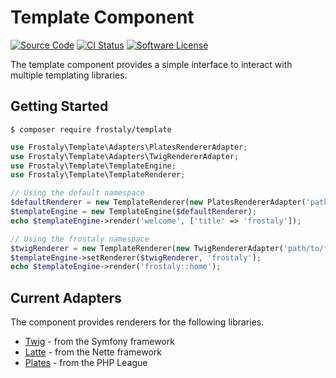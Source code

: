 # Template Component
[![Source Code](https://img.shields.io/badge/source-frostaly/template-blue.svg)](https://github.com/frostaly/template)
[![CI Status](https://github.com/frostaly/template/workflows/Quality%20Assurance/badge.svg)](https://github.com/frostaly/template/actions?query=workflow%3A%22Quality+Assurance%22)
[![Software License](https://img.shields.io/badge/license-GPL-brightgreen.svg)](https://github.com/frostaly/template/blob/master/LICENSE)

The template component provides a simple interface to interact with multiple templating libraries.

## Getting Started

```
$ composer require frostaly/template
```

```php
use Frostaly\Template\Adapters\PlatesRendererAdapter;
use Frostaly\Template\Adapters\TwigRendererAdapter;
use Frostaly\Template\TemplateEngine;
use Frostaly\Template\TemplateRenderer;

// Using the default namespace
$defaultRenderer = new TemplateRenderer(new PlatesRendererAdapter('path/to/views'));
$templateEngine = new TemplateEngine($defaultRenderer);
echo $templateEngine->render('welcome', ['title' => 'frostaly']);

// Using the frostaly namespace
$twigRenderer = new TemplateRenderer(new TwigRendererAdapter('path/to/frostaly'));
$templateEngine->setRenderer($twigRenderer, 'frostaly');
echo $templateEngine->render('frostaly::home');
```

## Current Adapters
The component provides renderers for the following libraries.
* [Twig](https://twig.symfony.com/) - from the Symfony framework
* [Latte](https://latte.nette.org/) - from the Nette framework
* [Plates](https://platesphp.com/) - from the PHP League
